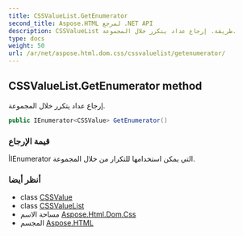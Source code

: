 ```yaml
---
title: CSSValueList.GetEnumerator
second_title: Aspose.HTML لمرجع .NET API
description: CSSValueList طريقة. إرجاع عداد يتكرر خلال المجموعة.
type: docs
weight: 50
url: /ar/net/aspose.html.dom.css/cssvaluelist/getenumerator/
---
```

## CSSValueList.GetEnumerator method

إرجاع عداد يتكرر خلال المجموعة.

```csharp
public IEnumerator<CSSValue> GetEnumerator()
```

### قيمة الإرجاع

أIEnumerator التي يمكن استخدامها للتكرار من خلال المجموعة.

### أنظر أيضا

* class [CSSValue](../../cssvalue/)
* class [CSSValueList](../)
* مساحة الاسم [Aspose.Html.Dom.Css](../../cssvaluelist/)
* المجسم [Aspose.HTML](../../../)


